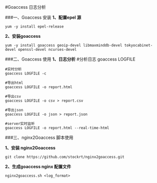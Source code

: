 #Goaccess 日志分析


###一、Goaccess 安装
**1、配置epel 源**

    yum -y install epel-release

**2、安装goaccess**

    yum -y install goaccess geoip-devel libmaxminddb-devel tokyocabinet-devel openssl-devel ncurses-devel



###二、Goaccess 使用
**1、日志分析**
    #分析日志
    goaccess LOGFILE 

    #实时分析
    goaccess LOGFILE -c

    #导出html
    goaccess LOGFILE -o report.html

    #导出csv
    goaccess LOGFILE -o csv > report.csv

    #导出json
    goaccess LOGFILE -o json > report.json

    #server实时监听
    goaccess LOGFILE -o report.html --real-time-html

###三、nginx2Goaccess 脚本使用

**1、安装 nginx2Goaccess**

    git clone https://github.com/stockrt/nginx2goaccess.git



**2、生成goaccess nginx 配置文件**

    nginx2goaccess.sh <log_format>

    